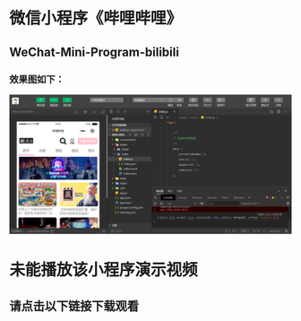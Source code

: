 # 微信小程序《哔哩哔哩》
## WeChat-Mini-Program-bilibili
### 效果图如下：
![image](https://github.com/Owner0707/WeChat-Mini-Program-bilibili/blob/master/WeChat-Mini-Program-bilibili/DisplayImage.png)
# 未能播放该小程序演示视频
## 请点击以下链接下载观看
### 

